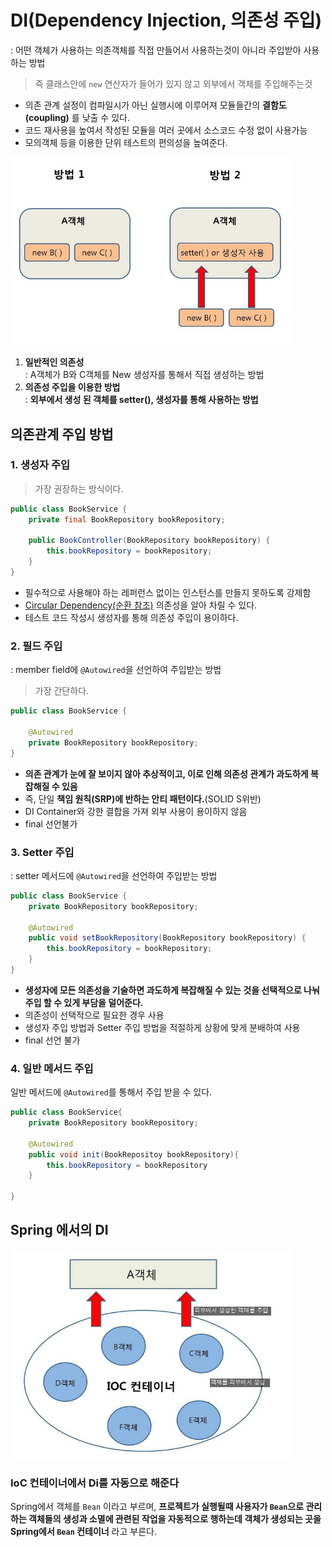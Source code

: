 # DI(Dependency Injection, 의존성 주입)
: 어떤 객체가 사용하는 의존객체를 직접 만들어서 사용하는것이 아니라 주입받아 사용하는 방법  
>즉 클래스안에 `new` 연산자가 들어가 있지 않고 외부에서 객체를 주입해주는것
- 의존 관계 설정이 컴파일시가 아닌 실행시에 이루어져 모듈들간의 **결함도(coupling)** 를 낮출 수 있다.
- 코드 재사용을 높여서 작성된 모듈을 여러 곳에서 소스코드 수정 없이 사용가능
- 모의객체 등을 이용한 단위 테스트의 편의성을 높여준다.

<img width=450px src=./img/DIway.jpg>

1. **일반적인 의존성**  
    : A객체가 B와 C객체를 New 생성자를 통해서 직접 생성하는 방법
2. **의존성 주입을 이용한 방법**  
    : **외부에서 생성 된 객체를 setter(), 생성자를 통해 사용하는 방법**  

## 의존관계 주입 방법
### 1. 생성자 주입
> 가장 권장하는 방식이다.
```java
public class BookService {
    private final BookRepository bookRepository;

    public BookController(BookRepository bookRepository) {
        this.bookRepository = bookRepository;
    }
}
```
- 필수적으로 사용해야 하는 레퍼런스 없이는 인스턴스를 만들지 못하도록 강제함
- [Circular Dependency(순환 참조)](./why-field-injection.md) 의존성을 알아 차릴 수 있다.
- 테스트 코드 작성시 생성자를 통해 의존성 주입이 용이하다.

### 2. 필드 주입
: member field에 `@Autowired`을 선언하여 주입받는 방법
> 가장 간단하다.
```java
public class BookService {

    @Autowired
    private BookRepository bookRepository;
}
```
- **의존 관계가 눈에 잘 보이지 않아 추상적이고, 이로 인해 의존성 관계가 과도하게 복잡해질 수 있음**
- 즉, 단일 **책임 원칙(SRP)에 반하는 안티 패턴이다.**(SOLID S위반)
- DI Container와 강한 결합을 가져 외부 사용이 용이하지 않음
- final 선언불가

### 3. Setter 주입
: setter 메서드에 `@Autowired`을 선언하여 주입받는 방법
```java
public class BookService {
    private BookRepository bookRepository;

    @Autowired
    public void setBookRepository(BookRepository bookRepository) {
        this.bookRepository = bookRepository;
    }
}
```
- **생성자에 모든 의존성을 기술하면 과도하게 복잡해질 수 있는 것을 선택적으로 나눠 주입 할 수 있게 부담을 덜어준다.**
- 의존성이 선택적으로 필요한 경우 사용
- 생성자 주입 방법과 Setter 주입 방법을 적절하게 상황에 맞게 분배하여 사용
- final 선언 불가

### 4. 일반 메서드 주입
일반 메서드에 `@Autowired`를 통해서 주입 받을 수 있다.
```java
public class BookService{
    private BookRepository bookRepository;

    @Autowired
    public void init(BookRepositoy bookRepository){
        this.bookRepository = bookRepository
    }

}
```

## Spring 에서의 DI
<img width=450px src=./img/SpringDI.jpg>

### IoC 컨테이너에서 Di를 자동으로 해준다
Spring에서 객체를 `Bean` 이라고 부르며, **프로젝트가 실행될때 사용자가 `Bean`으로 관리하는 객체들의 생성과 소멸에 관련된 작업을 자동적으로 행하는데 객체가 생성되는 곳을 Spring에서 `Bean` 컨테이너** 라고 부른다.